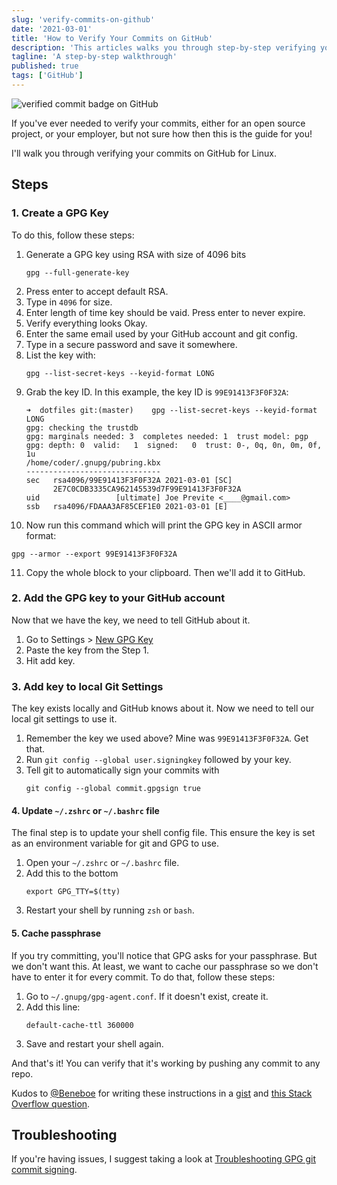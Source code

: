 ```yaml
---
slug: 'verify-commits-on-github'
date: '2021-03-01'
title: 'How to Verify Your Commits on GitHub'
description: 'This articles walks you through step-by-step verifying your commits for GitHub.'
tagline: 'A step-by-step walkthrough'
published: true
tags: ['GitHub']
---
```


![verified commit badge on GitHub](assets/images/verified.png)

If you've ever needed to verify your commits, either for an open source project, or your employer, but not sure how then this is the guide for you!

I'll walk you through verifying your commits on GitHub for Linux.

## Steps

### 1. Create a GPG Key

To do this, follow these steps:

1. Generate a GPG key using RSA with size of 4096 bits
   ```shell
   gpg --full-generate-key
   ```
2. Press enter to accept default RSA.
3. Type in `4096` for size.
4. Enter length of time key should be vaid. Press enter to never expire.
5. Verify everything looks Okay.
6. Enter the same email used by your GitHub account and git config.
7. Type in a secure password and save it somewhere.
8. List the key with:
   ```shell
   gpg --list-secret-keys --keyid-format LONG
   ```
9. Grab the key ID. In this example, the key ID is `99E91413F3F0F32A`:
   ```shell
   ➜  dotfiles git:(master)    gpg --list-secret-keys --keyid-format LONG
   gpg: checking the trustdb
   gpg: marginals needed: 3  completes needed: 1  trust model: pgp
   gpg: depth: 0  valid:   1  signed:   0  trust: 0-, 0q, 0n, 0m, 0f, 1u
   /home/coder/.gnupg/pubring.kbx
   ------------------------------
   sec   rsa4096/99E91413F3F0F32A 2021-03-01 [SC]
         2E7C0CDB3335CA962145539d7F99E91413F3F0F32A
   uid                 [ultimate] Joe Previte <____@gmail.com>
   ssb   rsa4096/FDAAA3AF85CEF1E0 2021-03-01 [E]
   ```
10. Now run this command which will print the GPG key in ASCII armor format:

```shell
gpg --armor --export 99E91413F3F0F32A
```

11. Copy the whole block to your clipboard. Then we'll add it to GitHub.

### 2. Add the GPG key to your GitHub account

Now that we have the key, we need to tell GitHub about it.

1. Go to Settings > [New GPG Key](https://github.com/settings/gpg/new)
2. Paste the key from the Step 1.
3. Hit add key.

### 3. Add key to local Git Settings

The key exists locally and GitHub knows about it. Now we need to tell our local git settings to use it.

1. Remember the key we used above? Mine was `99E91413F3F0F32A`. Get that.
2. Run `git config --global user.signingkey` followed by your key.
3. Tell git to automatically sign your commits with
   ```shell
   git config --global commit.gpgsign true
   ```

#### 4. Update `~/.zshrc` or `~/.bashrc` file

The final step is to update your shell config file. This ensure the key is set as an environment variable for git and GPG to use.

1. Open your `~/.zshrc` or `~/.bashrc` file.
2. Add this to the bottom
   ```shell
   export GPG_TTY=$(tty)
   ```
3. Restart your shell by running `zsh` or `bash`.

#### 5. Cache passphrase

If you try committing, you'll notice that GPG asks for your passphrase. But we don't want this. At least, we want to cache our passphrase so we don't have to enter it for every commit. To do that, follow these steps:

1. Go to `~/.gnupg/gpg-agent.conf`. If it doesn't exist, create it.
2. Add this line:
   ```text
   default-cache-ttl 360000
   ```
3. Save and restart your shell again.

And that's it! You can verify that it's working by pushing any commit to any repo.

Kudos to [@Beneboe](https://github.com/Beneboe) for writing these instructions in a [gist](https://gist.github.com/Beneboe/3183a8a9eb53439dbee07c90b344c77e) and [this Stack Overflow question](https://unix.stackexchange.com/questions/395875/gpg-does-not-ask-for-password).

## Troubleshooting

If you're having issues, I suggest taking a look at [Troubleshooting GPG git commit signing](https://juliansimioni.com/blog/troubleshooting-gpg-git-commit-signing/).
